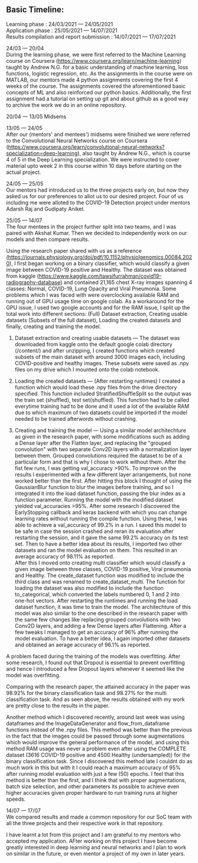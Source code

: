 ## Basic Timeline: <br/>
Learning phase : 24/03/2021 — 24/05/2021<br/>
Application phase : 25/05/2021 — 14/07/2021<br/>
Results compilation and report submission : 14/07/2021 — 17/07/2021<br/>

24/03 — 20/04 <br/>
During the learning phase, we were first referred to the Machine Learning course on Coursera (https://www.coursera.org/learn/machine-learning) taught by Andrew N.G. for a basic understanding of machine learning, loss functions, logistic regression, etc.
As the assignments in the course were on MATLAB, our mentors made 4 python assignments covering the first 4 weeks of the course. The assignments covered the aforementioned basic concepts of ML and also reinforced our python basics. Additionally, the first assignment had a tutorial on setting up git and about github as a good way to archive the work we do in an online repository.

20/04 — 13/05 
Midsems

13/05 — 24/05<br/>
After our (mentors' and mentees') midsems were finished we were referred to the Convolutional Neural Networks course on Coursera (https://www.coursera.org/learn/convolutional-neural-networks?specialization=deep-learning), also taught by Andrew N.G., which is course 4 of 5 in the Deep Learning specialization. We were instructed to cover material upto week 2 in this course within 10 days before starting on the actual project.

24/05 — 25/05<br/>
Our mentors had introduced us to the three projects early on, but now they asked us for our preferences to allot us to our desired project. Four of us including me were alloted 
to the COVID-19 Detection project under mentors Adarsh Raj and Gudipaty Aniket.

25/05 — 14/07<br/>
The four mentees in the project further split into two teams, and I was paired with Akshat Kumar. Then we decided to independently work on our models and then compare results.

Using the research paper shared with us as a reference (https://journals.physiology.org/doi/pdf/10.1152/physiolgenomics.00084.2020), I first began working on a binary classifier, which would classify a given image between COVID-19 positive and Healthy. The dataset was obtained from kaggle (https://www.kaggle.com/tawsifurrahman/covid19-radiography-database) and contained 21,165 chest X-ray images spanning 4 classes: Normal, COVID-19, Lung Opacity and Viral Pneumonia.
Some problems which I was faced with were overclocking available RAM and running out of GPU usage time on google colab. As a workaround for the GPU issue, I used two google accounts and for the RAM issue, I split up the total work into different sections: (Full) Dataset extraction, Creating usable datasets (Subsets of the full dataset), Loading the created datasets and finally, creating and training the model.

1. Dataset extraction and creating usable datasets — The dataset was downloaded from kaggle onto the default google colab directory (/content/) and after unzipping, I created functions which created subsets of the main dataset with around 3000 images each, including COVID-positive and healthy images. These subsets were saved as .npy files on my drive which I mounted onto the colab notebook.

2. Loading the created datasets — (After restarting runtimes) I created a function which would load these .npy files from the drive directory specified. This function included StratifiedShuffleSplit so the output was the train set (shuffled), test set(shuffled). This function had to be called everytime training had to be done and it used a lot of the available RAM due to which maximum of two datasets could be imported if the model needed to be trained afterwords without crashing.

3. Creating and training the model — Using a similar model architechture as given in the research paper, with some modifications such as adding a Dense layer after the Flatten layer, and replacing the "grouped convolution" with two separate Conv2D layers with a normalization layer between them. Grouped convolutions required the dataset to be of a particular form and that is why I chose to work without them. After the fist few runs, I was getting val_accuracy >90%. To improve on the results I experimented with a few different layer arrangements, but none worked better than the first. After hitting this block I thought of using the GaussianBlur function to blur the images before training, and so I integrated it into the load dataset function, passing the blur index as a function parameter. Running the model with the modified dataset yielded val_accuracies >95%. After some research I discovered the EarlyStopping callback and keras backend with which you can change learning rates without running the compile function. Using these, I was able to achieve a val_accuracy of 99.2% in a run. I saved this model to be safe in case the session crashed and reran its evaluation after restarting the session, and it gave the same 99.2% accuracy on its test set. Then to have a better idea about its results, I imported two other datasets and ran the model evaluation on them. This resulted in an average accuracy of 98.11% as reported. <br/>
After this I moved onto creating multi classifier which would classify a given image between three classes, COVID-19 positive, Viral pneumonia and Healthy. The create_dataset function was modified to include the third class and was renamed to create_dataset_multi. The function for loading the dataset was also modified to include the function to_categorical, which converted the labels numbered 0, 1 and 2 into one-hot vectors. After restarting the runtimes and running the load dataset function, it was time to train the model. The architechture of this model was also similar to the one described in the research paper with the same few changes like replacing grouped convolutions with two Conv2D layers, and adding a few Dense layers after Flattening. After a few tweaks I managed to get an accuracy of 96% after running the model evaluation. To have a better idea, I again imported other datasets and obtained an aerage accuracy of 96.1% as reported.

A problem faced during the training of the models was overfitting. After some research, I found out that Dropout is essential to prevent overfitting and hence I introduced a few Dropout layers whenever it seemed like the model was overfitting. 

Comparing with the research paper, the attained accuracy in the paper was 98.92% for the binary classification task and 98.27% for the multi classification task. And as seen above, the results obtained with my work are pretty close to the results in the paper.

Another method which I discovered recently, around last week was using dataframes and the ImageDataGenerator and flow_from_dataframe functions instead of the .npy files. This method was better than the previous in the fact that the images could be passed through some augmentations which would improve the general performance of the model, and using this method RAM usage was never a problem even after using the COMPLETE dataset (3616 COVID-19 positive and 4500 Healthy (undersampled)) for the binary classification task. Since I discovered this method late I couldnt do as much work in this but with it I could reach a maximum accuracy of 95% after running model evaluation with just a few (50) epochs. I feel that this method is better than the first, and I think that with proper augmentations, batch size selection, and other parameters its possible to achieve even higher accuracies given proper hardware to run training runs at higher speeds.

14/07 — 17/07<br/>
We compared results and made a common repository for our SoC team with all the three projects and their respective work in that repository.

I have learnt a lot from this project and I am grateful to my mentors who accepted my application. AFter working on this project I have become greatly interested in deep learning and neural networks and I plan to work on similar in the future, or even mentor a project of my own in later years.
